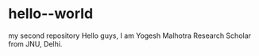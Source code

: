 # hello--world
my second repository
Hello guys, I am Yogesh Malhotra Research Scholar from JNU, Delhi.
